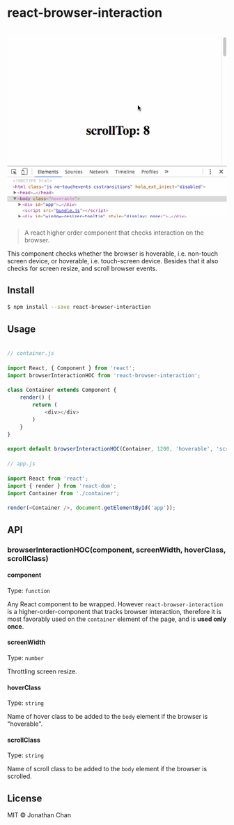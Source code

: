 # react-browser-interaction

# ![demo](demo.gif)

> A react higher order component that checks interaction on the browser.

This component checks whether the browser is hoverable, i.e. non-touch screen device, or hoverable, i.e. touch-screen device. Besides that it also checks for screen resize, and scroll browser events.

## Install

```bash
$ npm install --save react-browser-interaction
```

## Usage

```javascript

// container.js

import React, { Component } from 'react';
import browserInteractionHOC from 'react-browser-interaction';

class Container extends Component {
    render() {
        return (
            <div></div>
        )
    }
}

export default browserInteractionHOC(Container, 1200, 'hoverable', 'scrolled');

// app.js

import React from 'react';
import { render } from 'react-dom';
import Container from './container';

render(<Container />, document.getElementById('app'));

```

## API

### browserInteractionHOC(component, screenWidth, hoverClass, scrollClass)

#### component

Type: `function`

Any React component to be wrapped. However `react-browser-interaction` is a higher-order-component that tracks browser interaction, therefore it is most favorably used on the `container` element of the page, and is **used only once**.

#### screenWidth

Type: `number`

Throttling screen resize.

#### hoverClass

Type: `string`

Name of hover class to be added to the `body` element if the browser is "hoverable".

#### scrollClass

Type: `string`

Name of scroll class to be added to the `body` element if the browser is scrolled.

## License

MIT © Jonathan Chan
